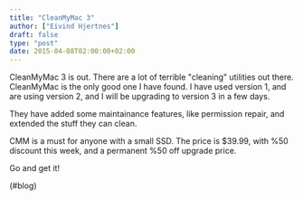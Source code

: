 ```yaml
---
title: "CleanMyMac 3"
author: ["Eivind Hjertnes"]
draft: false
type: "post"
date: 2015-04-08T02:00:00+02:00
---
```


CleanMyMac 3 is out. There are a lot of terrible "cleaning" utilities
out there. CleanMyMac is the only good one I have found. I have used
version 1, and are using version 2, and I will be upgrading to version 3
in a few days.

They have added some maintainance features, like permission repair, and
extended the stuff they can clean.

CMM is a must for anyone with a small SSD. The price is $39.99, with %50
discount this week, and a permanent %50 off upgrade price.

Go and get it!

(#blog)
